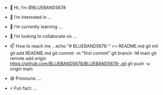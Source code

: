 - 👋 Hi, I’m @BLUEBAND5678
- 👀 I’m interested in ...
- 🌱 I’m currently learning ...
- 💞️ I’m looking to collaborate on ...
- 📫 How to reach me ...echo "# BLUEBAND5678-" >> README.md
git init
git add README.md
git commit -m "first commit"
git branch -M main
git remote add origin https://github.com/BLUEBAND5678/BLUEBAND5678-.git
git push -u origin main

- 😄 Pronouns: ...
- ⚡ Fun fact: ...

<!---
BLUEBAND5678/BLUEBAND5678 is a ✨ special ✨ repository because its `README.md` (this file) appears on your GitHub profile.
You can click the Preview link to take a look at your changes.
--->
